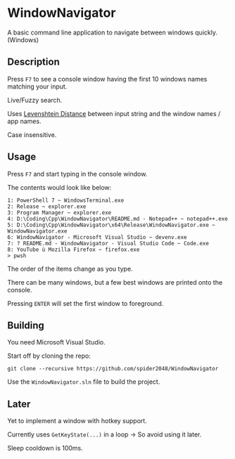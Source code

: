 # WindowNavigator

A basic command line application to navigate between windows quickly. (Windows)

## Description

Press `F7` to see a console window having the first 10 windows names matching your input.

Live/Fuzzy search.

Uses [Levenshtein Distance](https://en.wikipedia.org/wiki/Levenshtein_distance) between input string and the window names / app names.

Case insensitive.

## Usage
Press `F7` and start typing in the console window.

The contents would look like below:
```
1: PowerShell 7 ~ WindowsTerminal.exe
2: Release ~ explorer.exe
3: Program Manager ~ explorer.exe
4: D:\Coding\Cpp\WindowNavigator\README.md - Notepad++ ~ notepad++.exe
5: D:\Coding\Cpp\WindowNavigator\x64\Release\WindowNavigator.exe ~ WindowNavigator.exe
6: WindowNavigator - Microsoft Visual Studio ~ devenv.exe
7: ? README.md - WindowNavigator - Visual Studio Code ~ Code.exe
8: YouTube ù Mozilla Firefox ~ firefox.exe
> pwsh
```

The order of the items change as you type.

There can be many windows, but a few best windows are printed onto the console.

Pressing `ENTER` will set the first window to foreground.

## Building
You need Microsoft Visual Studio.

Start off by cloning the repo:
```
git clone --recursive https://github.com/spider2048/WindowNavigator
```

Use the `WindowNavigator.sln` file to build the project.


## Later

Yet to implement a window with hotkey support.

Currently uses `GetKeyState(...)` in a loop -> So avoid using it later.

Sleep cooldown is 100ms.